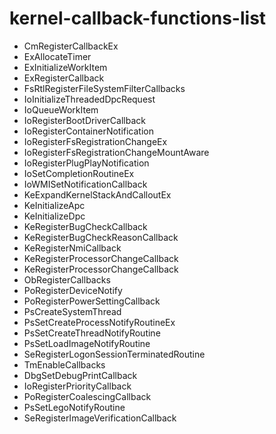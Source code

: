 # kernel-callback-functions-list

- CmRegisterCallbackEx
- ExAllocateTimer
- ExInitializeWorkItem
- ExRegisterCallback
- FsRtlRegisterFileSystemFilterCallbacks
- IoInitializeThreadedDpcRequest
- IoQueueWorkItem
- IoRegisterBootDriverCallback
- IoRegisterContainerNotification
- IoRegisterFsRegistrationChangeEx
- IoRegisterFsRegistrationChangeMountAware
- IoRegisterPlugPlayNotification
- IoSetCompletionRoutineEx
- IoWMISetNotificationCallback
- KeExpandKernelStackAndCalloutEx
- KeInitializeApc
- KeInitializeDpc
- KeRegisterBugCheckCallback
- KeRegisterBugCheckReasonCallback
- KeRegisterNmiCallback
- KeRegisterProcessorChangeCallback
- KeRegisterProcessorChangeCallback
- ObRegisterCallbacks
- PoRegisterDeviceNotify
- PoRegisterPowerSettingCallback
- PsCreateSystemThread
- PsSetCreateProcessNotifyRoutineEx
- PsSetCreateThreadNotifyRoutine
- PsSetLoadImageNotifyRoutine
- SeRegisterLogonSessionTerminatedRoutine
- TmEnableCallbacks
- DbgSetDebugPrintCallback
- IoRegisterPriorityCallback
- PoRegisterCoalescingCallback
- PsSetLegoNotifyRoutine
- SeRegisterImageVerificationCallback
